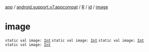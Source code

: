[app](../../../index.md) / [android.support.v7.appcompat](../../index.md) / [R](../index.md) / [id](index.md) / [image](.)

# image

`static val image: `[`Int`](https://kotlinlang.org/api/latest/jvm/stdlib/kotlin/-int/index.html)
`static val image: `[`Int`](https://kotlinlang.org/api/latest/jvm/stdlib/kotlin/-int/index.html)
`static val image: `[`Int`](https://kotlinlang.org/api/latest/jvm/stdlib/kotlin/-int/index.html)
`static val image: `[`Int`](https://kotlinlang.org/api/latest/jvm/stdlib/kotlin/-int/index.html)